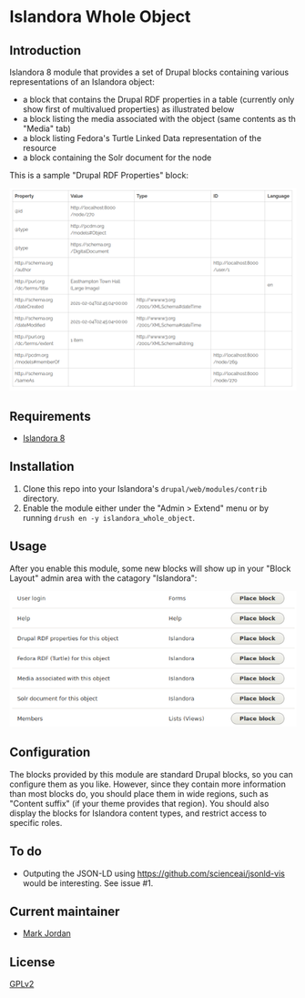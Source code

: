 # Islandora Whole Object

## Introduction

Islandora 8 module that provides a set of Drupal blocks containing various representations of an Islandora object:

* a block that contains the Drupal RDF properties in a table (currently only show first of multivalued properties) as illustrated below
* a block listing the media associated with the object (same contents as th "Media" tab)
* a block listing Fedora's Turtle Linked Data representation of the resource
* a block containing the Solr document for the node

This is a sample "Drupal RDF Properties" block:

![sample RDF properties block](docs/rdf_properties.png)

## Requirements

* [Islandora 8](https://github.com/Islandora-CLAW/islandora)

## Installation

1. Clone this repo into your Islandora's `drupal/web/modules/contrib` directory.
1. Enable the module either under the "Admin > Extend" menu or by running `drush en -y islandora_whole_object`.

## Usage

After you enable this module, some new blocks will show up in your "Block Layout" admin area with the catagory "Islandora":

![overview](docs/blocks_list.png)

## Configuration

The blocks provided by this module are standard Drupal blocks, so you can configure them as you like. However, since they contain more information than most blocks do, you should place them in wide regions, such as "Content suffix" (if your theme provides that region). You should also display the blocks for Islandora content types, and restrict access to specific roles.

## To do

* Outputing the JSON-LD using https://github.com/scienceai/jsonld-vis would be interesting. See issue #1.

## Current maintainer

* [Mark Jordan](https://github.com/mjordan)

## License

[GPLv2](http://www.gnu.org/licenses/gpl-2.0.txt)
